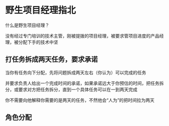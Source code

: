 # 野生项目经理指北

什么是野生项目经理？

没有经过专门培训的技术主管，刚被提拨的项目经理，被要求管项目进度的产品经理，被分配下手的技术中坚

## 打任务拆成两天任务，要求承诺

当你有任务向下分配，先将问题拆成两天左右（你认为）可以完成的任务

并要求负责人给出一个完成时间的承诺，如果承诺远大于你预估的时间，把任务拆分，或要求对方把任务拆分，直到一个具体任务可以在一到两天完成

你不需要向他解释你需要的是两天的任务，不然他会“人为”的把时间拉为两天

## 角色分配